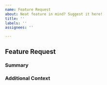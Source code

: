 ```yaml
---
name: Feature Request
about: Neat feature in mind? Suggest it here!
title: ''
labels: ''
assignees: ''

---
```


## Feature Request

### Summary
<!-- What does this feature do? Does it add a solution to an existing problem? -->

### Additional Context
<!-- Any other information that should be noted -->
